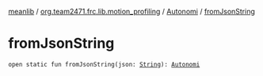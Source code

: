 [meanlib](../../index.md) / [org.team2471.frc.lib.motion_profiling](../index.md) / [Autonomi](index.md) / [fromJsonString](./from-json-string.md)

# fromJsonString

`open static fun fromJsonString(json: `[`String`](https://kotlinlang.org/api/latest/jvm/stdlib/kotlin/-string/index.html)`): `[`Autonomi`](index.md)